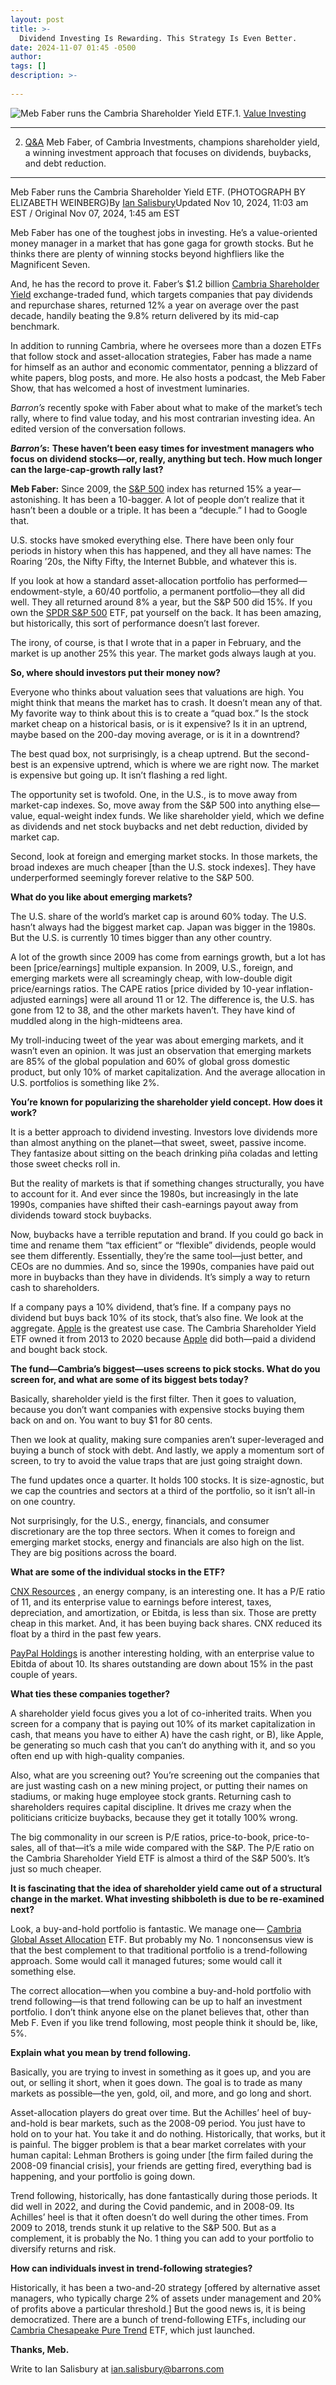 ```yaml
---
layout: post
title: >-
  Dividend Investing Is Rewarding. This Strategy Is Even Better.
date: 2024-11-07 01:45 -0500
author: 
tags: []
description: >-
  
---
```

![Meb Faber runs the Cambria Shareholder Yield ETF.](https://images.barrons.com/im-16481588/?size=0.74985354422964&width=1280)1. [Value Investing](https://www.barrons.com/topics/value-investing?mod=article_flashline)

---
2. [Q&A](https://www.barrons.com/topics/q&a?mod=article_flashline)
Meb Faber, of Cambria Investments, champions shareholder yield, a winning investment approach that focuses on dividends, buybacks, and debt reduction.
------------------------------------------------------------------------------------------------------------------------------------------------------

Meb Faber runs the Cambria Shareholder Yield ETF. (PHOTOGRAPH BY ELIZABETH WEINBERG)By [Ian Salisbury](https://www.barrons.com/authors/ian-salisbury?mod=article_byline)Updated Nov 10, 2024, 11:03 am EST / Original Nov 07, 2024, 1:45 am EST

Meb Faber has one of the toughest jobs in investing. He’s a value-oriented money manager in a market that has gone gaga for growth stocks. But he thinks there are plenty of winning stocks beyond highfliers like the Magnificent Seven.

And, he has the record to prove it. Faber’s \$1.2 billion [Cambria Shareholder Yield](/market-data/funds/syld?mod=article_chiclet) exchange-traded fund, which targets companies that pay dividends and repurchase shares, returned 12% a year on average over the past decade, handily beating the 9.8% return delivered by its mid-cap benchmark.

In addition to running Cambria, where he oversees more than a dozen ETFs that follow stock and asset-allocation strategies, Faber has made a name for himself as an author and economic commentator, penning a blizzard of white papers, blog posts, and more. He also hosts a podcast, the Meb Faber Show, that has welcomed a host of investment luminaries.

*Barron’s* recently spoke with Faber about what to make of the market’s tech rally, where to find value today, and his most contrarian investing idea. An edited version of the conversation follows.

***Barron’s*:** **These haven’t been easy times for investment managers who focus on dividend stocks—or, really, anything but tech. How much longer can the large-cap-growth rally last?**

**Meb Faber:** Since 2009, the [S&P 500](/market-data/indexes/spx?mod=article_chiclet) index has returned 15% a year—astonishing. It has been a 10-bagger. A lot of people don’t realize that it hasn’t been a double or a triple. It has been a “decuple.” I had to Google that.

U.S. stocks have smoked everything else. There have been only four periods in history when this has happened, and they all have names: The Roaring ’20s, the Nifty Fifty, the Internet Bubble, and whatever this is.

If you look at how a standard asset-allocation portfolio has performed—endowment-style, a 60/40 portfolio, a permanent portfolio—they all did well. They all returned around 8% a year, but the S&P 500 did 15%. If you own the [SPDR S&P 500](/market-data/funds/spy?mod=article_chiclet) ETF, pat yourself on the back. It has been amazing, but historically, this sort of performance doesn’t last forever.

The irony, of course, is that I wrote that in a paper in February, and the market is up another 25% this year. The market gods always laugh at you.

**So, where should investors put their money now?**

Everyone who thinks about valuation sees that valuations are high. You might think that means the market has to crash. It doesn’t mean any of that. My favorite way to think about this is to create a “quad box.” Is the stock market cheap on a historical basis, or is it expensive? Is it in an uptrend, maybe based on the 200-day moving average, or is it in a downtrend?

The best quad box, not surprisingly, is a cheap uptrend. But the second-best is an expensive uptrend, which is where we are right now. The market is expensive but going up. It isn’t flashing a red light.

The opportunity set is twofold. One, in the U.S., is to move away from market-cap indexes. So, move away from the S&P 500 into anything else—value, equal-weight index funds. We like shareholder yield, which we define as dividends and net stock buybacks and net debt reduction, divided by market cap.

Second, look at foreign and emerging market stocks. In those markets, the broad indexes are much cheaper [than the U.S. stock indexes]. They have underperformed seemingly forever relative to the S&P 500.

**What do you like about emerging markets?**

The U.S. share of the world’s market cap is around 60% today. The U.S. hasn’t always had the biggest market cap. Japan was bigger in the 1980s. But the U.S. is currently 10 times bigger than any other country.

A lot of the growth since 2009 has come from earnings growth, but a lot has been [price/earnings] multiple expansion. In 2009, U.S., foreign, and emerging markets were all screamingly cheap, with low-double digit price/earnings ratios. The CAPE ratios [price divided by 10-year inflation-adjusted earnings] were all around 11 or 12. The difference is, the U.S. has gone from 12 to 38, and the other markets haven’t. They have kind of muddled along in the high-midteens area.

My troll-inducing tweet of the year was about emerging markets, and it wasn’t even an opinion. It was just an observation that emerging markets are 85% of the global population and 60% of global gross domestic product, but only 10% of market capitalization. And the average allocation in U.S. portfolios is something like 2%.

**You’re known for popularizing the shareholder yield concept. How does it work?**

It is a better approach to dividend investing. Investors love dividends more than almost anything on the planet—that sweet, sweet, passive income. They fantasize about sitting on the beach drinking piña coladas and letting those sweet checks roll in.

But the reality of markets is that if something changes structurally, you have to account for it. And ever since the 1980s, but increasingly in the late 1990s, companies have shifted their cash-earnings payout away from dividends toward stock buybacks.

Now, buybacks have a terrible reputation and brand. If you could go back in time and rename them “tax efficient” or “flexible” dividends, people would see them differently. Essentially, they’re the same tool—just better, and CEOs are no dummies. And so, since the 1990s, companies have paid out more in buybacks than they have in dividends. It’s simply a way to return cash to shareholders.

If a company pays a 10% dividend, that’s fine. If a company pays no dividend but buys back 10% of its stock, that’s also fine. We look at the aggregate. [Apple](/market-data/stocks/aapl?mod=article_chiclet) is the greatest use case. The Cambria Shareholder Yield ETF owned it from 2013 to 2020 because [Apple](/market-data/stocks/aapl?mod=article_chiclet) did both—paid a dividend and bought back stock.

**The fund—Cambria’s biggest—uses screens to pick stocks. What do you screen for, and what are some of its biggest bets today?**

Basically, shareholder yield is the first filter. Then it goes to valuation, because you don’t want companies with expensive stocks buying them back on and on. You want to buy \$1 for 80 cents.

Then we look at quality, making sure companies aren’t super-leveraged and buying a bunch of stock with debt. And lastly, we apply a momentum sort of screen, to try to avoid the value traps that are just going straight down.

The fund updates once a quarter. It holds 100 stocks. It is size-agnostic, but we cap the countries and sectors at a third of the portfolio, so it isn’t all-in on one country.

Not surprisingly, for the U.S., energy, financials, and consumer discretionary are the top three sectors. When it comes to foreign and emerging market stocks, energy and financials are also high on the list. They are big positions across the board.

**What are some of the individual stocks in the ETF?**

[CNX Resources](/market-data/stocks/cnx?mod=article_chiclet) , an energy company, is an interesting one. It has a P/E ratio of 11, and its enterprise value to earnings before interest, taxes, depreciation, and amortization, or Ebitda, is less than six. Those are pretty cheap in this market. And, it has been buying back shares. CNX reduced its float by a third in the past few years.

[PayPal Holdings](/market-data/stocks/pypl?mod=article_chiclet) is another interesting holding, with an enterprise value to Ebitda of about 10. Its shares outstanding are down about 15% in the past couple of years.

**What ties these companies together?**

A shareholder yield focus gives you a lot of co-inherited traits. When you screen for a company that is paying out 10% of its market capitalization in cash, that means you have to either A) have the cash right, or B), like Apple, be generating so much cash that you can’t do anything with it, and so you often end up with high-quality companies.

Also, what are you screening out? You’re screening out the companies that are just wasting cash on a new mining project, or putting their names on stadiums, or making huge employee stock grants. Returning cash to shareholders requires capital discipline. It drives me crazy when the politicians criticize buybacks, because they get it totally 100% wrong.

The big commonality in our screen is P/E ratios, price-to-book, price-to-sales, all of that—it’s a mile wide compared with the S&P. The P/E ratio on the Cambria Shareholder Yield ETF is almost a third of the S&P 500’s. It’s just so much cheaper.

**It is fascinating that the idea of shareholder yield came out of a structural change in the market. What investing shibboleth is due to be re-examined next?**

Look, a buy-and-hold portfolio is fantastic. We manage one— [Cambria Global Asset Allocation](/market-data/funds/gaa?mod=article_chiclet) ETF. But probably my No. 1 nonconsensus view is that the best complement to that traditional portfolio is a trend-following approach. Some would call it managed futures; some would call it something else.

The correct allocation—when you combine a buy-and-hold portfolio with trend following—is that trend following can be up to half an investment portfolio. I don’t think anyone else on the planet believes that, other than Meb F. Even if you like trend following, most people think it should be, like, 5%.

**Explain what you mean by trend following.**

Basically, you are trying to invest in something as it goes up, and you are out, or selling it short, when it goes down. The goal is to trade as many markets as possible—the yen, gold, oil, and more, and go long and short.

Asset-allocation players do great over time. But the Achilles’ heel of buy-and-hold is bear markets, such as the 2008-09 period. You just have to hold on to your hat. You take it and do nothing. Historically, that works, but it is painful. The bigger problem is that a bear market correlates with your human capital: Lehman Brothers is going under [the firm failed during the 2008-09 financial crisis], your friends are getting fired, everything bad is happening, and your portfolio is going down.

Trend following, historically, has done fantastically during those periods. It did well in 2022, and during the Covid pandemic, and in 2008-09. Its Achilles’ heel is that it often doesn’t do well during the other times. From 2009 to 2018, trends stunk it up relative to the S&P 500. But as a complement, it is probably the No. 1 thing you can add to your portfolio to diversify returns and risk.

**How can individuals invest in trend-following strategies?**

Historically, it has been a two-and-20 strategy [offered by alternative asset managers, who typically charge 2% of assets under management and 20% of profits above a particular threshold.] But the good news is, it is being democratized. There are a bunch of trend-following ETFs, including our [Cambria Chesapeake Pure Trend](/market-data/funds/mfut?mod=article_chiclet) ETF, which just launched.

**Thanks, Meb.**

Write to Ian Salisbury at [ian.salisbury@barrons.com](mailto:ian.salisbury@barrons.com)

